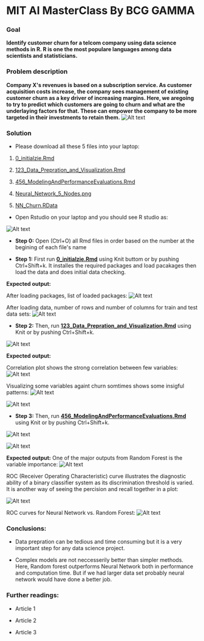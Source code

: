 # MIT AI MasterClass By BCG GAMMA

### Goal 
**Identify customer churn for a telcom company using data science methods in R. R is one the most populare languages among data scientists and statisticians.**

### Problem description
**Company X's revenues is based on a subscription service. As customer acquisition costs increase, the company sees management of existing customer churn as a key driver of increasing margins. Here, we aregoing to try to predict which customers are going to churn and what are the underlaying factors for that. These can empower the company to be more targeted in their investments to retain them.**
![Alt text](./Slide14.PNG?raw=true "Context")

### Solution
- Please download all these 5 files into your laptop:

1. [0_initialzie.Rmd](./0_initialzie.Rmd)

2. [123_Data_Prepration_and_Visualization.Rmd](./123_Data_Prepration_and_Visualization.Rmd)

3. [456_ModelingAndPerformanceEvaluations.Rmd](./456_ModelingAndPerformanceEvaluations.Rmd)

4. [Neural_Network_5_Nodes.png](./Neural_Network_5_Nodes.png)

5. [NN_Churn.RData](./NN_Churn.RData)

- Open Rstudio on your laptop and you should see R studio as:

![Alt text](./Rstudio.PNG?raw=true "RStudio Screenshot")


- **Step 0:** Open (Ctrl+O) all Rmd files in order based on the number at the begining of each file's name


- **Step 1:** First run __[0_initialzie.Rmd](./0_initialzie.Rmd)__ using Knit buttom or by pushing Ctrl+Shift+k. It installes the required packages and load pacakages then load the data and does initial data checking.

__Expected output:__ 

After loading packages, list of loaded packages: 
![Alt text](./Packages.PNG?raw=true "Packages")

After loading data, number of rows and number of columns for train and test data sets: 
![Alt text](./DataLoaded.PNG?raw=true "Data")


- **Step 2:** Then, run __[123_Data_Prepration_and_Visualization.Rmd](./123_Data_Prepration_and_Visualization.Rmd)__ using Knit or by pushing Ctrl+Shift+k.

![Alt text](./Slide15_A.png?raw=true "Data Prepration")

__Expected output:__ 

Correlation plot shows the strong correlation between few variables:
![Alt text](./Corrplot.PNG?raw=true "Corrplot")

Visualizing some variables againt churn somtimes shows some insigful patterns:
![Alt text](./D.PNG?raw=true "D")

![Alt text](./F.PNG?raw=true "F")


- **Step 3:** Then, run __[456_ModelingAndPerformanceEvaluations.Rmd](./456_ModelingAndPerformanceEvaluations.Rmd)__ using Knit or by pushing Ctrl+Shift+k.

![Alt text](./Slide15_B.png?raw=true "Modeling")

![Alt text](./Slide16.PNG?raw=true "Random Forest vs. ANN")

__Expected output:__ 
One of the major outputs from Random Forest is the variable importance:
![Alt text](./RF_ImportantFactors.PNG?raw=true "Variables Importance")


ROC (Receiver Operating Characteristic) curve illustrates the diagnostic ability of a binary classifier system as its discrimination threshold is varied. It is another way of seeing the percision and recall together in a plot:

![Alt text](./ROC_Explaniation.PNG?raw=true "ROC Explanation")

ROC curves for Neural Network vs. Random Forest:
![Alt text](./ROC.PNG?raw=true "ROC")


### Conclusions: 
- Data prepration can be tedious and time consuming but it is a very important step for any data science project.

- Complex models are not neccesserily better than simpler methods. Here, Random forest outperforms Neural Network both in performance and computation time. But if we had larger data set probably neural network would have done a better job.


### Further readings: 

- Article 1  

- Article 2 

- Article 3 




